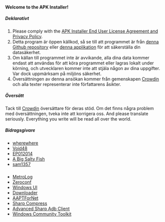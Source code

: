 #### Welcome to the APK Installer!

##### Deklarativt
1. Please comply with the [APK Installer End User License Agreement and Privacy Policy](https://github.com/Paving-Base/APK-Installer/blob/main/Privacy.md).
2. Detta program är öppen källkod, så se till att programmet är från [denna Github repository](https://github.com/Paving-Base/APK-Installer) eller [denna applikation](https://www.microsoft.com/store/apps/9P2JFQ43FPPG) för att säkerställa din datasäkerhet.
3. Om källan till programmet inte är avvikande, alla dina data kommer endast att användas för att köra programmet eller lagras lokalt under körning, och utvecklaren kommer inte att stjäla någon av dina uppgifter. Var dock uppmärksam på miljöns säkerhet.
4. Översättningen av denna ansökan kommer från gemenskapen [Crowdin](https://crowdin.com/project/APKInstaller "Crowdin") och alla texter representerar inte författarens åsikter.

##### Översätt
Tack till [Crowdin](https://crowdin.com/project/APKInstaller "Crowdin") översättare för deras stöd. Om det finns några problem med översättningen, tveka inte att korrigera oss. And please translate seriously. Everything you write will be read all over the world.

##### Bidragsgivare
- [wherewhere](https://github.com/wherewhere)
- [Void48](https://github.com/Void48)
- [EP012014](https://github.com/EP012014)
- [A Big Salty Fish](https://github.com/bigsaltyfishes)
- [sam1357](https://github.com/sam1357)

#####
- [MetroLog](https://github.com/roubachof/MetroLog "MetroLog")
- [Zeroconf](https://github.com/novotnyllc/Zeroconf "Zeroconf")
- [Windows UI](https://github.com/microsoft/microsoft-ui-xaml "Windows UI")
- [Downloader](https://github.com/bezzad/Downloader "Downloader")
- [AAPTForNet](https://github.com/canheo136/QuickLook.Plugin.ApkViewer "AAPTForNet")
- [Sharp Compress](https://github.com/adamhathcock/sharpcompress "Sharp Compress")
- [Advanced Sharp Adb Client](https://github.com/yungd1plomat/AdvancedSharpAdbClient "Advanced Sharp Adb Client")
- [Windows Community Toolkit](https://github.com/CommunityToolkit/WindowsCommunityToolkit "Windows Community Toolkit")